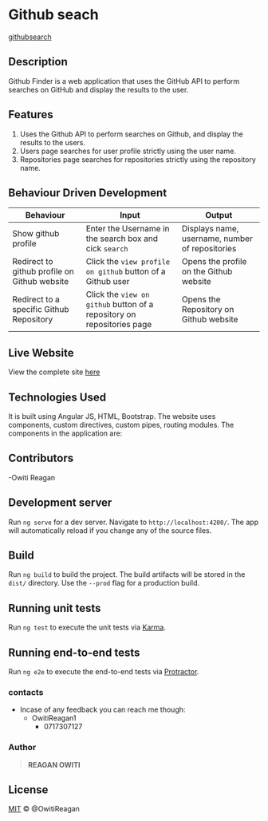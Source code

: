# Github seach

[githubsearch](https://github.com/REAGAN2020/github-finder)

## Description
Github Finder is a web application that uses the GitHub API to perform searches on GitHub and display the results to the user.

## Features

1. Uses the Github API to perform searches on Github, and display the results to the users.
2. Users page searches for user profile strictly using the user name.
3. Repositories page searches for repositories strictly using the repository name.


## Behaviour Driven Development

| Behaviour | Input | Output |
| --------- | ------| ------ |
|Show github profile|Enter the Username in the search box and cick `search`|Displays name, username, number of repositories|
|Redirect to github profile on Github website | Click the `view profile on github` button of a Github user | Opens the profile on the Github website|
|Redirect to a specific Github Repository | Click the `view on github` button of a repository on repositories page | Opens the Repository on Github website |



## Live Website
View the complete site [here]()

## Technologies Used
It is built using Angular JS, HTML, Bootstrap.
The website uses components, custom directives, custom pipes, routing modules.
The components in the application are:

## Contributors
 -Owiti Reagan

## Development server

Run `ng serve` for a dev server. Navigate to `http://localhost:4200/`. The app will automatically reload if you change any of the source files.

## Build

Run `ng build` to build the project. The build artifacts will be stored in the `dist/` directory. Use the `--prod` flag for a production build.

## Running unit tests

Run `ng test` to execute the unit tests via [Karma](https://karma-runner.github.io).

## Running end-to-end tests

Run `ng e2e` to execute the end-to-end tests via [Protractor](http://www.protractortest.org/).


### contacts

- Incase of any feedback you can reach me though:
  - OwitiReagan1
    - 0717307127

### Author

> **REAGAN OWITI**

## License

[MIT](LICENSE.md) © @OwitiReagan
